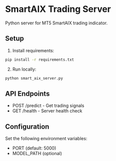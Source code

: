 # SmartAIX Trading Server
Python server for MT5 SmartAIX trading indicator.

## Setup
1. Install requirements:
```bash
pip install -r requirements.txt
```

2. Run locally:
```bash
python smart_aix_server.py
```

## API Endpoints
- POST /predict - Get trading signals
- GET /health - Server health check

## Configuration
Set the following environment variables:
- PORT (default: 5000)
- MODEL_PATH (optional)
